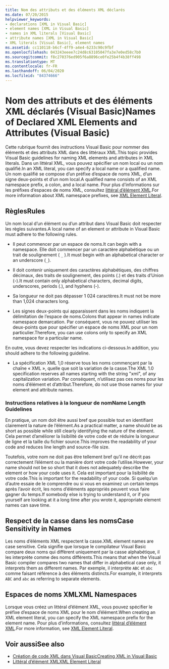 ```yaml
---
title: Nom des attributs et des éléments XML déclarés
ms.date: 07/20/2015
helpviewer_keywords:
- declarations [XML in Visual Basic]
- element names [XML in Visual Basic]
- names in XML literals [Visual Basic]
- attribute names [XML in Visual Basic]
- XML literals [Visual Basic], element names
ms.assetid: cc110118-b6cf-4ff9-a4e4-6233c90c9fbf
ms.openlocfilehash: 043243eeee7c24d8c63105047fa3e7e0ed58c7b0
ms.sourcegitcommit: f8c270376ed905f6a8896ce0fe25b4f4b38ff498
ms.translationtype: MT
ms.contentlocale: fr-FR
ms.lasthandoff: 06/04/2020
ms.locfileid: "84374666"
---
```

# <a name="names-of-declared-xml-elements-and-attributes-visual-basic"></a><span data-ttu-id="a85de-102">Nom des attributs et des éléments XML déclarés (Visual Basic)</span><span class="sxs-lookup"><span data-stu-id="a85de-102">Names of Declared XML Elements and Attributes (Visual Basic)</span></span>
<span data-ttu-id="a85de-103">Cette rubrique fournit des instructions Visual Basic pour nommer des éléments et des attributs XML dans des littéraux XML.</span><span class="sxs-lookup"><span data-stu-id="a85de-103">This topic provides Visual Basic guidelines for naming XML elements and attributes in XML literals.</span></span>  <span data-ttu-id="a85de-104">Dans un littéral XML, vous pouvez spécifier un nom local ou un nom qualifié.</span><span class="sxs-lookup"><span data-stu-id="a85de-104">In an XML literal, you can specify a local name or a qualified name.</span></span> <span data-ttu-id="a85de-105">Un nom qualifié se compose d’un préfixe d’espace de noms XML, d’un signe deux-points et d’un nom local.</span><span class="sxs-lookup"><span data-stu-id="a85de-105">A qualified name consists of an XML namespace prefix, a colon, and a local name.</span></span> <span data-ttu-id="a85de-106">Pour plus d’informations sur les préfixes d’espaces de noms XML, consultez [littéral d’élément XML](../../../language-reference/xml-literals/xml-element-literal.md).</span><span class="sxs-lookup"><span data-stu-id="a85de-106">For more information about XML namespace prefixes, see [XML Element Literal](../../../language-reference/xml-literals/xml-element-literal.md).</span></span>  
  
## <a name="rules"></a><span data-ttu-id="a85de-107">Règles</span><span class="sxs-lookup"><span data-stu-id="a85de-107">Rules</span></span>  
 <span data-ttu-id="a85de-108">Un nom local d’un élément ou d’un attribut dans Visual Basic doit respecter les règles suivantes.</span><span class="sxs-lookup"><span data-stu-id="a85de-108">A local name of an element or attribute in Visual Basic must adhere to the following rules.</span></span>  
  
- <span data-ttu-id="a85de-109">Il peut commencer par un espace de noms.</span><span class="sxs-lookup"><span data-stu-id="a85de-109">It can begin with a namespace.</span></span> <span data-ttu-id="a85de-110">Elle doit commencer par un caractère alphabétique ou un trait de soulignement ( `_` ).</span><span class="sxs-lookup"><span data-stu-id="a85de-110">It must begin with an alphabetical character or an underscore (`_`).</span></span>  
  
- <span data-ttu-id="a85de-111">Il doit contenir uniquement des caractères alphabétiques, des chiffres décimaux, des traits de soulignement, des points (.) et des traits d’Union (-).</span><span class="sxs-lookup"><span data-stu-id="a85de-111">It must contain only alphabetical characters, decimal digits, underscores, periods (.), and hyphens (-).</span></span>  
  
- <span data-ttu-id="a85de-112">Sa longueur ne doit pas dépasser 1 024 caractères.</span><span class="sxs-lookup"><span data-stu-id="a85de-112">It must not be more than 1,024 characters long.</span></span>  
  
- <span data-ttu-id="a85de-113">Les signes deux-points qui apparaissent dans les noms indiquent la délimitation de l’espace de noms.</span><span class="sxs-lookup"><span data-stu-id="a85de-113">Colons that appear in names indicate namespace demarcation.</span></span> <span data-ttu-id="a85de-114">Par conséquent, vous ne pouvez utiliser les deux-points que pour spécifier un espace de noms XML pour un nom particulier.</span><span class="sxs-lookup"><span data-stu-id="a85de-114">Therefore, you can use colons only to specify an XML namespace for a particular name.</span></span>  
  
 <span data-ttu-id="a85de-115">En outre, vous devez respecter les indications ci-dessous.</span><span class="sxs-lookup"><span data-stu-id="a85de-115">In addition, you should adhere to the following guideline.</span></span>  
  
- <span data-ttu-id="a85de-116">La spécification XML 1,0 réserve tous les noms commençant par la chaîne « XML », quelle que soit la variation de la casse.</span><span class="sxs-lookup"><span data-stu-id="a85de-116">The XML 1.0 specification reserves all names starting with the string "xml", of any capitalization variation.</span></span> <span data-ttu-id="a85de-117">Par conséquent, n’utilisez pas ces noms pour les noms d’élément et d’attribut.</span><span class="sxs-lookup"><span data-stu-id="a85de-117">Therefore, do not use those names for your element and attribute names.</span></span>  
  
### <a name="name-length-guidelines"></a><span data-ttu-id="a85de-118">Instructions relatives à la longueur de nom</span><span class="sxs-lookup"><span data-stu-id="a85de-118">Name Length Guidelines</span></span>  
 <span data-ttu-id="a85de-119">En pratique, un nom doit être aussi bref que possible tout en identifiant clairement la nature de l’élément.</span><span class="sxs-lookup"><span data-stu-id="a85de-119">As a practical matter, a name should be as short as possible while still clearly identifying the nature of the element.</span></span> <span data-ttu-id="a85de-120">Cela permet d’améliorer la lisibilité de votre code et de réduire la longueur de ligne et la taille du fichier source.</span><span class="sxs-lookup"><span data-stu-id="a85de-120">This improves the readability of your code and reduces line length and source-file size.</span></span>  
  
 <span data-ttu-id="a85de-121">Toutefois, votre nom ne doit pas être tellement bref qu’il ne décrit pas correctement l’élément ou la manière dont votre code l’utilise.</span><span class="sxs-lookup"><span data-stu-id="a85de-121">However, your name should not be so short that it does not adequately describe the element or how your code uses it.</span></span> <span data-ttu-id="a85de-122">Cela est important pour la lisibilité de votre code.</span><span class="sxs-lookup"><span data-stu-id="a85de-122">This is important for the readability of your code.</span></span> <span data-ttu-id="a85de-123">Si quelqu’un d’autre essaie de le comprendre ou si vous en examinez un certain temps après l’avoir écrit, les noms d’éléments appropriés peuvent vous faire gagner du temps.</span><span class="sxs-lookup"><span data-stu-id="a85de-123">If somebody else is trying to understand it, or if you yourself are looking at it a long time after you wrote it, appropriate element names can save time.</span></span>  
  
## <a name="case-sensitivity-in-names"></a><span data-ttu-id="a85de-124">Respect de la casse dans les noms</span><span class="sxs-lookup"><span data-stu-id="a85de-124">Case Sensitivity in Names</span></span>  
 <span data-ttu-id="a85de-125">Les noms d’éléments XML respectent la casse.</span><span class="sxs-lookup"><span data-stu-id="a85de-125">XML element names are case sensitive.</span></span> <span data-ttu-id="a85de-126">Cela signifie que lorsque le compilateur Visual Basic compare deux noms qui diffèrent uniquement par la casse alphabétique, il les interprète comme des noms différents.</span><span class="sxs-lookup"><span data-stu-id="a85de-126">This means that when the Visual Basic compiler compares two names that differ in alphabetical case only, it interprets them as different names.</span></span> <span data-ttu-id="a85de-127">Par exemple, il interprète `ABC` et `abc` comme faisant référence à des éléments distincts.</span><span class="sxs-lookup"><span data-stu-id="a85de-127">For example, it interprets `ABC` and `abc` as referring to separate elements.</span></span>  
  
## <a name="xml-namespaces"></a><span data-ttu-id="a85de-128">Espaces de noms XML</span><span class="sxs-lookup"><span data-stu-id="a85de-128">XML Namespaces</span></span>  
 <span data-ttu-id="a85de-129">Lorsque vous créez un littéral d’élément XML, vous pouvez spécifier le préfixe d’espace de noms XML pour le nom d’élément.</span><span class="sxs-lookup"><span data-stu-id="a85de-129">When creating an XML element literal, you can specify the XML namespace prefix for the element name.</span></span> <span data-ttu-id="a85de-130">Pour plus d’informations, consultez [littéral d’élément XML](../../../language-reference/xml-literals/xml-element-literal.md).</span><span class="sxs-lookup"><span data-stu-id="a85de-130">For more information, see [XML Element Literal](../../../language-reference/xml-literals/xml-element-literal.md).</span></span>  
  
## <a name="see-also"></a><span data-ttu-id="a85de-131">Voir aussi</span><span class="sxs-lookup"><span data-stu-id="a85de-131">See also</span></span>

- [<span data-ttu-id="a85de-132">Création de code XML dans Visual Basic</span><span class="sxs-lookup"><span data-stu-id="a85de-132">Creating XML in Visual Basic</span></span>](creating-xml.md)
- [<span data-ttu-id="a85de-133">Littéral d’élément XML</span><span class="sxs-lookup"><span data-stu-id="a85de-133">XML Element Literal</span></span>](../../../language-reference/xml-literals/xml-element-literal.md)
